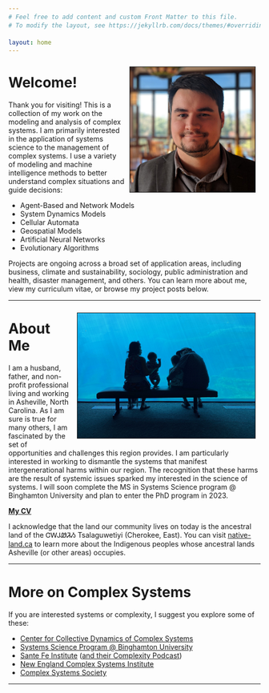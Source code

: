 ```yaml
---
# Feel free to add content and custom Front Matter to this file.
# To modify the layout, see https://jekyllrb.com/docs/themes/#overriding-theme-defaults

layout: home
---
```


<img src="/assets/will.jpg" width="auto" height="250" border="1px solid #000" align="right" hspace="10" vspace="10">

# Welcome!

Thank you for visiting! This is a collection of my work on the modeling and analysis of complex systems. I am primarily interested in the application of systems science to the management of complex systems. I use a variety of modeling and machine intelligence methods to better understand complex situations and guide decisions:
- Agent-Based and Network Models
- System Dynamics Models
- Cellular Automata
- Geospatial Models
- Artificial Neural Networks
- Evolutionary Algorithms

Projects are ongoing across a broad set of application areas, including business, climate and sustainability, sociology, public administration and health, disaster management, and others. You can learn more about me, view my curriculum vitae, or browse my project posts below.

___

<img src="/assets/family.jpg" width="auto" height="250" border="1px solid #000" align="right" hspace="10" vspace="10">

# About Me
I am a husband, father, and non-profit professional living and working in Asheville, North Carolina.  As I am sure is true for many others, I am fascinated by the set of opportunities and challenges this region provides. I am particularly interested in working to dismantle the systems that manifest intergenerational harms within our region. The recognition that these harms are the result of systemic issues sparked my interested in the science of systems. I will soon complete the MS in Systems Science program @ Binghamton University and plan to enter the PhD program in 2023.


<a href="https://will-deter.github.io/assets/Will%20Deter,%20Online%20CV,%20Dec%202022.pdf" target="_blank">**My CV**</a>

I acknowledge that the land our community lives on today is the ancestral land of the ᏣᎳᎫᏪᏘᏱ Tsalaguwetiyi (Cherokee, East). You can visit [native-land.ca](https://native-land.ca/) to learn more about the Indigenous peoples whose ancestral lands Asheville (or other areas) occupies.

___

# More on Complex Systems
If you are interested systems or complexity, I suggest you explore some of these:
- <a href="https://coco.binghamton.edu/" target="_blank">Center for Collective Dynamics of Complex Systems</a>
- <a href="https://www.binghamton.edu/ssie/graduate/systems-science.html" target="_blank">Systems Science Program @ Binghamton University</a>
- <a href="https://santafe.edu/" target="_blank">Sante Fe Institute</a> (<a href="https://complexity.simplecast.com/episodes" target="_blank">and their Complexity Podcast</a>)
- <a href="https://necsi.edu/" target="_blank">New England Complex Systems Institute</a>
- <a href="https://cssociety.org/home" target="_blank">Complex Systems Society</a>

___